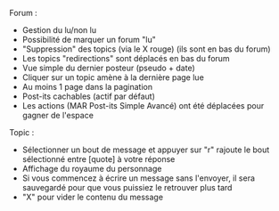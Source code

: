 Forum :
 - Gestion du lu/non lu
 - Possibilité de marquer un forum "lu"
 - "Suppression" des topics (via le X rouge) (ils sont en bas du forum)
 - Les topics "redirections" sont déplacés en bas du forum
 - Vue simple du dernier posteur (pseudo + date)
 - Cliquer sur un topic amène à la dernière page lue
 - Au moins 1 page dans la pagination
 - Post-its cachables (actif par défaut)
 - Les actions (MAR Post-its Simple Avancé) ont été déplacées pour gagner de l'espace

Topic :
 - Sélectionner un bout de message et appuyer sur "r" rajoute le bout sélectionné entre [quote] à votre réponse
 - Affichage du royaume du personnage
 - Si vous commencez à écrire un message sans l'envoyer, il sera sauvegardé pour que vous puissiez le retrouver plus tard
 - "X" pour vider le contenu du message